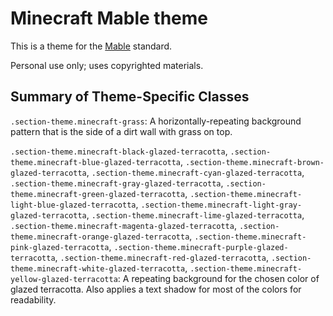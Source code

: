 # Minecraft Mable theme

This is a theme for the [Mable](https://mablesite.com) standard.

Personal use only; uses copyrighted materials.

## Summary of Theme-Specific Classes

`.section-theme.minecraft-grass`: A horizontally-repeating background pattern that is the side of a dirt wall with grass on top.

`.section-theme.minecraft-black-glazed-terracotta`, `.section-theme.minecraft-blue-glazed-terracotta`, `.section-theme.minecraft-brown-glazed-terracotta`, `.section-theme.minecraft-cyan-glazed-terracotta`, `.section-theme.minecraft-gray-glazed-terracotta`, `.section-theme.minecraft-green-glazed-terracotta`, `.section-theme.minecraft-light-blue-glazed-terracotta`, `.section-theme.minecraft-light-gray-glazed-terracotta`, `.section-theme.minecraft-lime-glazed-terracotta`, `.section-theme.minecraft-magenta-glazed-terracotta`, `.section-theme.minecraft-orange-glazed-terracotta`, `.section-theme.minecraft-pink-glazed-terracotta`, `.section-theme.minecraft-purple-glazed-terracotta`, `.section-theme.minecraft-red-glazed-terracotta`, `.section-theme.minecraft-white-glazed-terracotta`, `.section-theme.minecraft-yellow-glazed-terracotta`: A repeating background for the chosen color of glazed terracotta. Also applies a text shadow for most of the colors for readability.
